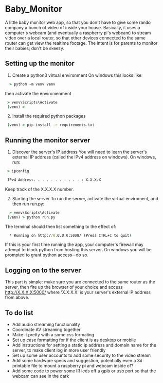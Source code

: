 # Baby_Monitor
A little baby monitor web app, so that you don't have to give some rando company a bunch of video of inside your house. Basically, it uses a computer's webcam (and eventually a raspberry pi's webcam) to stream video over a local router, so that other devices connected to the same router can get view the realtime footage. The intent is for parents to monitor their babies; don't be skeezy.
## Setting up the monitor
1) Create a python3 virtual environment
On windows this looks like:
```cmd
  > pythom -m venv venv
```
then activate the enviromenment
```cmd
 > venv\Scripts\Activate
 (venv) > 
```
2) Install the required python packages
```cmd
 (venv) > pip install -r requirements.txt
```
## Running the monitor server
1) Discover the server's IP address
You will need to learn the server's external IP address (called the IPv4 address on windows). On windows, run:
```cmd
 > ipconfig

 IPv4 Address. . . . . . . . . . . : X.X.X.X

```
Keep track of the X.X.X.X number.

2) Starting the server
To run the server, activate the virtual enviroment, and then run run.py:
```cmd
  > venv\Scripts\Activate
 (venv) > python run.py
```
The terminal should then list something to the effect of:
```cmd
  * Running on http://0.0.0.0:5000/ (Press CTRL+C to quit)
```
 If this is your first time running the app, your computer's firewall may attempt to block python from hosting this server. On windows you will be prompted to grant python access--do so.
 ## Logging on to the server
 This part is simple: make sure you are connected to the same router as the server, then fire up the browser of your choice and access http://X.X.X.X:5000/ where 'X.X.X.X' is your server's external IP address from above.
 
 ## To do list
 * Add audio streaming functionality
 * Coordinate AV streaming together
 * Make it pretty with a some css formating
 * Set up case formatting for if the client is as desktop or mobile
 * Add instructions for setting a static ip address and domain name for the server, to make client log in more user friendly
 * Set up some user accounts to add some security to the video stream
 * Add some hardware specs and suggestion, potentially even a 3d printable file to mount a raspberry pi and webcam inside of?
 * Add some code to power some IR leds off a gpib or usb port so that the webcam can see in the dark
